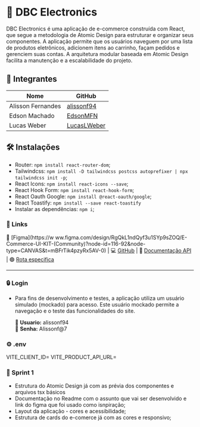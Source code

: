 # 🛒 DBC Electronics
DBC Electronics é uma aplicação de e-commerce construída com React, que segue a metodologia de Atomic Design para estruturar e organizar seus componentes. A aplicação permite que os usuários naveguem por uma lista de produtos eletrônicos, adicionem itens ao carrinho, façam pedidos e gerenciem suas contas. A arquitetura modular baseada em Atomic Design facilita a manutenção e a escalabilidade do projeto.
## 👥 Integrantes

| Nome               | GitHub                                        |
|--------------------|-----------------------------------------------|
| Alisson Fernandes   | [alissonf94](https://github.com/alissonf94)   |
| Edson Machado       | [EdsonMFN](https://github.com/EdsonMFN)       |
| Lucas Weber         | [LucasLWeber](https://github.com/LucasLWeber) |

## 🛠️ Instalações

- Router: `npm install react-router-dom`;
- Tailwindcss: `npm install -D tailwindcss postcss autoprefixer | npx tailwindcss init -p`;
- React Icons: `npm install react-icons --save`;
- React Hook Form: `npm install react-hook-form`;
- React Oauth Google: `npm install @react-oauth/google`;
- React Toastify: `npm install --save react-toastify`
- Instalar as dependências: `npm i`;

### 🔗 Links

🎨 [Figma](https://w	ww.figma.com/design/RgQkL1ndQyf3u1SYp9sZOQ/E-Commerce-UI-KIT-(Community)?node-id=116-92&node-type=CANVAS&t=mBFrTik4pzyRx5AV-0)  |  💻 [GitHub](https://github.com/LucasLWeber/vs14-redux-final)  |  🎯 [Documentação API](https://fakestoreapi.com/products)  |  🟢 [Rota especifica](https://fakestoreapi.com/products/category/electronics)

---

### 🔒 Login
- Para fins de desenvolvimento e testes, a aplicação utiliza um usuário simulado (mockado) para acesso. Este usuário mockado permite a navegação e o teste das funcionalidades do site.

    👦 **Usuario:** alissonf94  
    🔑 **Senha:** Alissonf@7


### ⚙ .env

VITE_CLIENT_ID=
VITE_PRODUCT_API_URL=


### 🚀 Sprint 1

- Estrutura do Atomic Design já com as prévia dos componentes e arquivos tsx básicos
- Documentação no Readme com o assunto que vai ser desenvolvido e link do figma que foi usado como isnpiração;
- Layout da aplicação - cores e acessibilidade;
- Estrutura de cards do e-comerce já com as cores e responsivo; 

